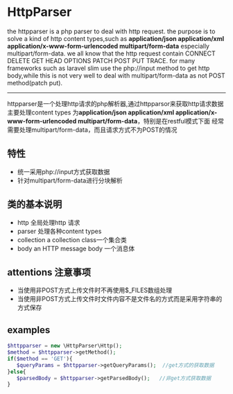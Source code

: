 HttpParser
====
the httpparser is a php parser to deal with http request.
the purpose is to solve a kind of http content types,such as **application/json application/xml 
application/x-www-form-urlencoded multipart/form-data** especially multipart/form-data.
we all know that the http request contain CONNECT DELETE GET HEAD OPTIONS PATCH POST PUT TRACE. for many frameworks such as laravel 
 slim use the php://input method to get http body,while this is not very well to deal with multipart/form-data as not POST method(patch put).

-----
 httpparser是一个处理http请求的php解析器,通过httpparsor来获取http请求数据
主要处理content types 为**application/json application/xml application/x-www-form-urlencoded multipart/form-data**，特别是在restful模式下面
经常需要处理multipart/form-data，而且请求方式不为POST的情况
##  特性
* 统一采用php://input方式获取数据
* 针对multipart/form-data进行分块解析

## 类的基本说明
* http 全局处理http 请求
* parser 处理各种content types
* collection a collection class一个集合类
* body an HTTP message body 一个消息体

## attentions 注意事项
* 当使用非POST方式上传文件时不再使用$_FILES数组处理
* 当使用非POST方式上传文件时文件内容不是文件名的方式而是采用字符串的方式保存

## examples
```php
$httpparser = new \HttpParser\Http();
$method = $httpparser->getMethod();
if($method == 'GET'){
   $queryParams = $httpparser->getQueryParams();  //get方式的获取数据
}else{
   $parsedBody = $httpparser->getParsedBody();   //非get方式获取数据
}
```

 

